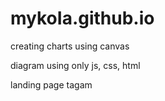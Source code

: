 # mykoIa.github.io


creating charts using canvas

diagram using only js, css, html

landing page tagam

